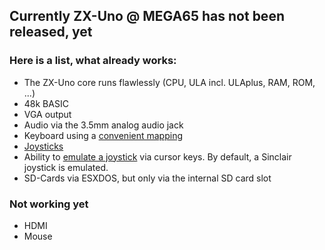 ## Currently ZX-Uno @ MEGA65 has not been released, yet

### Here is a list, what already works:

* The ZX-Uno core runs flawlessly (CPU, ULA incl. ULAplus, RAM, ROM, ...)
* 48k BASIC
* VGA output
* Audio via the 3.5mm analog audio jack
* Keyboard using a [convenient mapping](https://github.com/sy2002/zxuno4mega65/wiki/Keyboard-Mapping)
* [Joysticks](https://github.com/sy2002/zxuno4mega65/wiki/Joysticks)
* Ability to [emulate a joystick](https://github.com/sy2002/zxuno4mega65/wiki/Keyboard#cursor-keys-standard-and-joystick-mode) via cursor keys.
  By default, a Sinclair joystick is emulated.
* SD-Cards via ESXDOS, but only via the internal SD card slot

### Not working yet

* HDMI
* Mouse